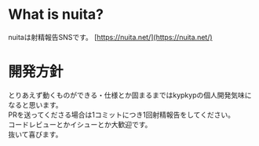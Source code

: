 # What is nuita?
nuitaは射精報告SNSです。 
[https://nuita.net/](https://nuita.net/)

# 開発方針
とりあえず動くものができる・仕様とか固まるまではkypkypの個人開発気味になると思います。  
PRを送ってくださる場合は1コミットにつき1回射精報告をしてください。  
コードレビューとかイシューとか大歓迎です。  
抜いて喜びます。
